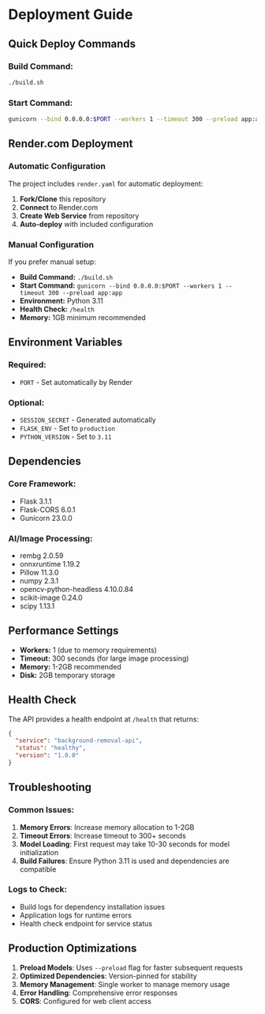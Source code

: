 # Deployment Guide

## Quick Deploy Commands

### Build Command:
```bash
./build.sh
```

### Start Command:
```bash
gunicorn --bind 0.0.0.0:$PORT --workers 1 --timeout 300 --preload app:app
```

## Render.com Deployment

### Automatic Configuration
The project includes `render.yaml` for automatic deployment:

1. **Fork/Clone** this repository
2. **Connect** to Render.com
3. **Create Web Service** from repository
4. **Auto-deploy** with included configuration

### Manual Configuration
If you prefer manual setup:

- **Build Command:** `./build.sh`
- **Start Command:** `gunicorn --bind 0.0.0.0:$PORT --workers 1 --timeout 300 --preload app:app`
- **Environment:** Python 3.11
- **Health Check:** `/health`
- **Memory:** 1GB minimum recommended

## Environment Variables

### Required:
- `PORT` - Set automatically by Render

### Optional:
- `SESSION_SECRET` - Generated automatically
- `FLASK_ENV` - Set to `production`
- `PYTHON_VERSION` - Set to `3.11`

## Dependencies

### Core Framework:
- Flask 3.1.1
- Flask-CORS 6.0.1
- Gunicorn 23.0.0

### AI/Image Processing:
- rembg 2.0.59
- onnxruntime 1.19.2
- Pillow 11.3.0
- numpy 2.3.1
- opencv-python-headless 4.10.0.84
- scikit-image 0.24.0
- scipy 1.13.1

## Performance Settings

- **Workers:** 1 (due to memory requirements)
- **Timeout:** 300 seconds (for large image processing)
- **Memory:** 1-2GB recommended
- **Disk:** 2GB temporary storage

## Health Check

The API provides a health endpoint at `/health` that returns:

```json
{
  "service": "background-removal-api",
  "status": "healthy", 
  "version": "1.0.0"
}
```

## Troubleshooting

### Common Issues:

1. **Memory Errors**: Increase memory allocation to 1-2GB
2. **Timeout Errors**: Increase timeout to 300+ seconds
3. **Model Loading**: First request may take 10-30 seconds for model initialization
4. **Build Failures**: Ensure Python 3.11 is used and dependencies are compatible

### Logs to Check:
- Build logs for dependency installation issues
- Application logs for runtime errors
- Health check endpoint for service status

## Production Optimizations

1. **Preload Models**: Uses `--preload` flag for faster subsequent requests
2. **Optimized Dependencies**: Version-pinned for stability
3. **Memory Management**: Single worker to manage memory usage
4. **Error Handling**: Comprehensive error responses
5. **CORS**: Configured for web client access